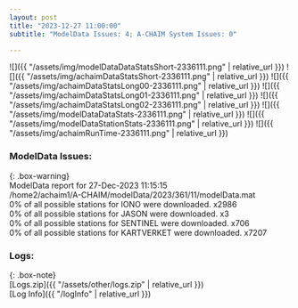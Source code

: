 ```yaml
---
layout: post
title: "2023-12-27 11:00:00"
subtitle: "ModelData Issues: 4; A-CHAIM System Issues: 0"

---
```


![]({{ "/assets/img/modelDataDataStatsShort-2336111.png" | relative_url }})
![]({{ "/assets/img/achaimDataStatsShort-2336111.png" | relative_url }})
![]({{ "/assets/img/achaimDataStatsLong00-2336111.png" | relative_url }})
![]({{ "/assets/img/achaimDataStatsLong01-2336111.png" | relative_url }})
![]({{ "/assets/img/achaimDataStatsLong02-2336111.png" | relative_url }})
![]({{ "/assets/img/modelDataDataStats-2336111.png" | relative_url }})
![]({{ "/assets/img/modelDataStationStats-2336111.png" | relative_url }})
![]({{ "/assets/img/achaimRunTime-2336111.png" | relative_url }})


### ModelData Issues:  
  
{: .box-warning}  
 ModelData report for 27-Dec-2023 11:15:15   
 /home2/achaim1/A-CHAIM/modelData/2023/361/11/modelData.mat   
 0% of all possible stations for IONO were downloaded. x2986   
 0% of all possible stations for JASON were downloaded. x3   
 0% of all possible stations for SENTINEL were downloaded. x706   
 0% of all possible stations for KARTVERKET were downloaded. x7207   
  


### Logs:  
  
{: .box-note}  
[Logs.zip]({{ "/assets/other/logs.zip" | relative_url }})  
[Log Info]({{ "/logInfo" | relative_url }})  
